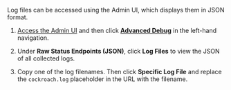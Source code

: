Log files can be accessed using the Admin UI, which displays them in JSON format.

1. [Access the Admin UI](admin-ui-access-and-navigate.html#access-the-admin-ui) and then click [**Advanced Debug**](admin-ui-debug-pages.html) in the left-hand navigation.

2. Under **Raw Status Endpoints (JSON)**, click **Log Files** to view the JSON of all collected logs.

3. Copy one of the log filenames. Then click **Specific Log File** and replace the `cockroach.log` placeholder in the URL with the filename.